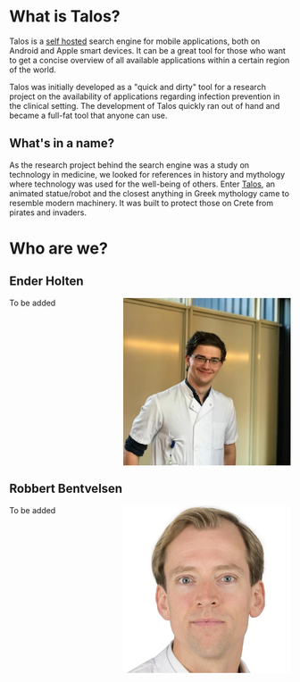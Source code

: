 # What is Talos?
Talos is a [self hosted](https://en.wikipedia.org/wiki/Self-hosting_(web_services)) search engine for mobile applications, both on Android and Apple smart devices. It can be a great tool for those who want to get a concise overview of all available applications within a certain region of the world.

Talos was initially developed as a "quick and dirty" tool for a research project on the availability of applications regarding infection prevention in the clinical setting.
The development of Talos quickly ran out of hand and became a full-fat tool that anyone can use.

## What's in a name?
As the research project behind the search engine was a study on technology in medicine, we looked for references in history and mythology where technology was used for the well-being of others. 
Enter [Talos](https://en.wikipedia.org/wiki/Talos_(automaton)), an animated statue/robot and the closest anything in Greek mythology came to resemble modern machinery. It was built to protect those on Crete from pirates and invaders.

# Who are we?
## Ender Holten
<img align="right" width="300" height="300" src="eh.png">
To be added

<br clear="right"/>

## Robbert Bentvelsen
<img align="right" width="300" height="300" src="rb.jpg">

To be added

<br clear="right"/>

